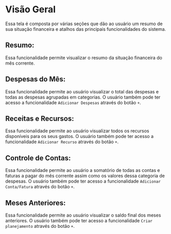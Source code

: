 # Visão Geral

Essa tela é composta por várias seções que dão ao usuário um resumo de sua situação financeira e atalhos das principais funcionalidades do sistema.

## Resumo:

Essa funcionalidade permite visualizar o resumo da situação financeira do mês corrente.

## Despesas do Mês:

Essa funcionalidade permite ao usuário visualizar o total das despesas e todas as despesas agrupadas em categorias. O usuário também pode ter acesso a funcionalidade `Adicionar Despesas` através do botão `+`.

## Receitas e Recursos:
Essa funcionalidade permite ao usuário visualizar todos os recursos disponíveis para os seus gastos. O usuário também pode ter acesso a funcionalidade `Adicionar Recurso` através do botão `+`.

## Controle de Contas:

Essa funcionalidade permite ao usuário a somatório de todas as contas e faturas a pagar do mês corrente assim como os valores dessa categoria de despesas. O usuário  também pode ter acesso a funcionalidade `Adicionar Conta/Fatura` através do botão `+`.

## Meses Anteriores:

Essa funcionalidade permite ao usuário visualizar o saldo final dos meses anteriores. O usuário também pode ter acesso a funcionalidade `Criar planejamento` através do botão `+`.